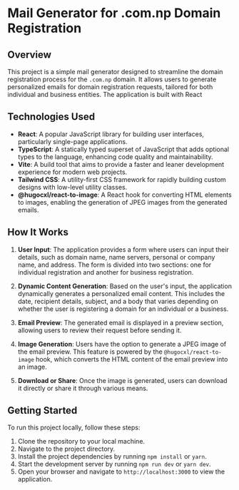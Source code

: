 # Mail Generator for .com.np Domain Registration

## Overview

This project is a simple mail generator designed to streamline the domain registration process for the `.com.np` domain. It allows users to generate personalized emails for domain registration requests, tailored for both individual and business entities. The application is built with React

## Technologies Used

- **React**: A popular JavaScript library for building user interfaces, particularly single-page applications.
- **TypeScript**: A statically typed superset of JavaScript that adds optional types to the language, enhancing code quality and maintainability.
- **Vite**: A build tool that aims to provide a faster and leaner development experience for modern web projects.
- **Tailwind CSS**: A utility-first CSS framework for rapidly building custom designs with low-level utility classes.
- **@hugocxl/react-to-image**: A React hook for converting HTML elements to images, enabling the generation of JPEG images from the generated emails.

## How It Works

1. **User Input**: The application provides a form where users can input their details, such as domain name, name servers, personal or company name, and address. The form is divided into two sections: one for individual registration and another for business registration.

2. **Dynamic Content Generation**: Based on the user's input, the application dynamically generates a personalized email content. This includes the date, recipient details, subject, and a body that varies depending on whether the user is registering a domain for an individual or a business.

3. **Email Preview**: The generated email is displayed in a preview section, allowing users to review their request before sending it.

4. **Image Generation**: Users have the option to generate a JPEG image of the email preview. This feature is powered by the `@hugocxl/react-to-image` hook, which converts the HTML content of the email preview into an image.

5. **Download or Share**: Once the image is generated, users can download it directly or share it through various means.

## Getting Started

To run this project locally, follow these steps:

1. Clone the repository to your local machine.
2. Navigate to the project directory.
3. Install the project dependencies by running `npm install` or `yarn`.
4. Start the development server by running `npm run dev` or `yarn dev`.
5. Open your browser and navigate to `http://localhost:3000` to view the application.
